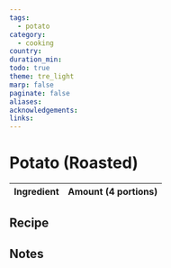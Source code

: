 ```yaml
---
tags:
  - potato
category:
  - cooking
country: 
duration_min: 
todo: true
theme: tre_light
marp: false
paginate: false
aliases: 
acknowledgements: 
links:
---
```



# Potato (Roasted)


|Ingredient|Amount (4 portions)|
| :- | :- |

## Recipe

## Notes

